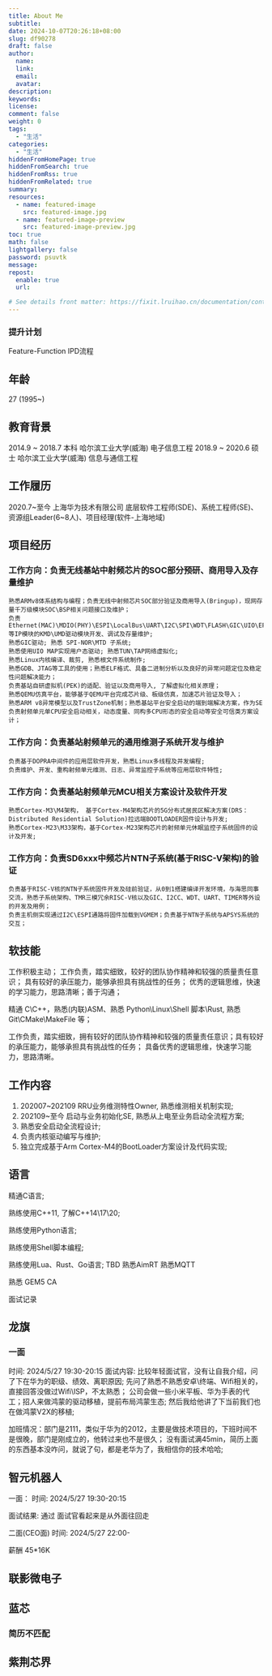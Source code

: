 ```yaml
---
title: About Me
subtitle:
date: 2024-10-07T20:26:18+08:00
slug: df90278
draft: false
author:
  name:
  link:
  email:
  avatar:
description:
keywords:
license:
comment: false
weight: 0
tags:
  - "生活"
categories:
  - "生活"
hiddenFromHomePage: true
hiddenFromSearch: true
hiddenFromRss: true
hiddenFromRelated: true
summary:
resources:
  - name: featured-image
    src: featured-image.jpg
  - name: featured-image-preview
    src: featured-image-preview.jpg
toc: true
math: false
lightgallery: false
password: psuvtk
message:
repost:
  enable: true
  url:

# See details front matter: https://fixit.lruihao.cn/documentation/content-management/introduction/#front-matter
---
```



### 提升计划

Feature-Function
IPD流程










## 年龄
27 (1995~)

## 教育背景
2014.9 ~ 2018.7     本科        哈尔滨工业大学(威海)        电子信息工程
2018.9 ~ 2020.6     硕士        哈尔滨工业大学(威海)        信息与通信工程

## 工作履历
2020.7~至今 上海华为技术有限公司
底层软件工程师(SDE)、系统工程师(SE)、资源组Leader(6~8人)、项目经理(软件-上海地域) 

## 项目经历
### 工作方向：负责无线基站中射频芯片的SOC部分预研、商用导入及存量维护
    熟悉ARMv8体系结构与编程；负责无线中射频芯片SOC部分验证及商用导入(Bringup)，现网存量千万级模块SOC\BSP相关问题接口及维护；
    负责Ethernet(MAC)\MDIO(PHY)\ESPI\LocalBus\UART\I2C\SPI\WDT\FLASH\GIC\UIO\EFUSE等IP模块的KMD\UMD驱动模块开发、调试及存量维护;
    熟悉GIC驱动; 熟悉 SPI-NOR\MTD 子系统;
    熟悉使用UIO MAP实现用户态驱动; 熟悉TUN\TAP网络虚拟化;
    熟悉Linux内核编译、裁剪, 熟悉根文件系统制作;
    熟悉GDB、JTAG等工具的使用；熟悉ELF格式、具备二进制分析以及良好的异常问题定位及稳定性问题解决能力；
    负责基站自研虚拟机(PEK)的适配、验证以及商用导入, 了解虚拟化相关原理；
    熟悉QEMU仿真平台，能够基于QEMU平台完成芯片级、板级仿真，加速芯片验证及导入；
    熟悉ARM v8异常模型以及TrustZone机制；熟悉基站平台安全启动的端到端解决方案，作为SE负责射频单元单CPU安全启动相关，动态度量、同构多CPU形态的安全启动等安全可信类方案设计；

### 工作方向：负责基站射频单元的通用维测子系统开发与维护
    负责基于DOPRA中间件的应用层软件开发，熟悉Linux多线程及并发编程; 
    负责维护、开发、重构射频单元维测、日志、异常监控子系统等应用层软件特性; 

### 工作方向：负责基站射频单元MCU相关方案设计及软件开发
    熟悉Cortex-M3\M4架构， 基于Cortex-M4架构芯片的5G分布式居民区解决方案(DRS：Distributed Residential Solution)拉远端BOOTLOADER固件设计与开发;
    熟悉Cortex-M23\M33架构，基于Cortex-M23架构芯片的射频单元休眠监控子系统固件的设计及开发;

### 工作方向：负责SD6xxx中频芯片NTN子系统(基于RISC-V架构)的验证
    负责基于RISC-V核的NTN子系统固件开发及硅前验证，从0到1搭建编译开发环境，与海思同事交流，熟悉子系统架构、TMR三模冗余RISC-V核以及GIC、I2CC、WDT、UART、TIMER等外设的开发及用例；
    负责主机侧实现通过I2C\ESPI通路将固件加载到VGMEM；负责基于NTN子系统与APSYS系统的交互；

## 软技能
工作积极主动；
工作负责，踏实细致，较好的团队协作精神和较强的质量责任意识；
具有较好的承压能力，能够承担具有挑战性的任务；
优秀的逻辑思维，快速的学习能力，思路清晰；善于沟通；


精通 C\C++，熟悉(内联)ASM、熟悉 Python\Linux\Shell 脚本\Rust, 熟悉 Git\CMake\MakeFile 等；

工作负责，踏实细致，拥有较好的团队协作精神和较强的质量责任意识；具有较好的承压能力，能够承担具有挑战性的任务；
具备优秀的逻辑思维，快速学习能力，思路清晰。


## 工作内容
1. 202007~202109    RRU业务维测特性Owner, 熟悉维测相关机制实现;
2. 202109~至今      启动与业务初始化SE, 熟悉从上电至业务启动全流程方案;
3. 熟悉安全启动全流程设计;
4. 负责内核驱动编写与维护;
5. 独立完成基于Arm Cortex-M4的BootLoader方案设计及代码实现;


## 语言

精通C语言;

熟练使用C++11, 了解C++14\17\20;

熟练使用Python语言;     

熟练使用Shell脚本编程;

熟练使用Lua、Rust、Go语言;
TBD
熟悉AimRT
熟悉MQTT


熟悉 
GEM5
CA



面试记录

## 龙旗
### 一面
时间: 2024/5/27 19:30-20:15
面试内容: 
比较年轻面试官，没有让自我介绍，问了下在华为的职级、绩效、离职原因;
先问了熟悉不熟悉安卓\终端、Wifi相关的，直接回答没做过Wifi\ISP，不太熟悉；
公司会做一些小米平板、华为手表的代工；招人来做鸿蒙的驱动移植，提前布局鸿蒙生态;
然后我给他讲了下当前我们也在做鸿蒙V2X的移植;

加班情况：部门是2111，类似于华为的2012，主要是做技术项目的，下班时间不是很晚，部门是刚成立的，他转过来也不是很久；
没有面试满45min，简历上面的东西基本没咋问，就说了句，都是老华为了，我相信你的技术哈哈;

## 智元机器人
一面：
时间: 2024/5/27 19:30-20:15

面试结果: 通过
面试官看起来是从外面往回走

二面(CEO面)
时间: 2024/5/27 22:00-

薪酬 45*16K 





## 联影微电子


## 蓝芯
### 简历不匹配


## 紫荆芯界

<!--more-->
